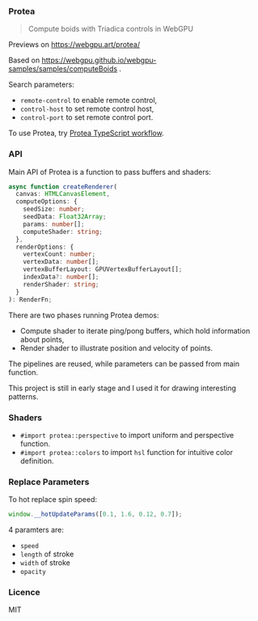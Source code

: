 ### Protea

> Compute boids with Triadica controls in WebGPU

Previews on https://webgpu.art/protea/

Based on https://webgpu.github.io/webgpu-samples/samples/computeBoids .

Search parameters:

- `remote-control` to enable remote control,
- `control-host` to set remote control host,
- `control-port` to set remote control port.

To use Protea, try [Protea TypeScript workflow](https://github.com/Triadica/protea-ts-workflow).

### API

Main API of Protea is a function to pass buffers and shaders:

```ts
async function createRenderer(
  canvas: HTMLCanvasElement,
  computeOptions: {
    seedSize: number;
    seedData: Float32Array;
    params: number[];
    computeShader: string;
  },
  renderOptions: {
    vertexCount: number;
    vertexData: number[];
    vertexBufferLayout: GPUVertexBufferLayout[];
    indexData?: number[];
    renderShader: string;
  }
): RenderFn;
```

There are two phases running Protea demos:

- Compute shader to iterate ping/pong buffers, which hold information about points,
- Render shader to illustrate position and velocity of points.

The pipelines are reused, while parameters can be passed from main function.

This project is still in early stage and I used it for drawing interesting patterns.

### Shaders

- `#import protea::perspective` to import uniform and perspective function.
- `#import protea::colors` to import `hsl` function for intuitive color definition.

### Replace Parameters

To hot replace spin speed:

```js
window.__hotUpdateParams([0.1, 1.6, 0.12, 0.7]);
```

4 paramters are:

- `speed`
- `length` of stroke
- `width` of stroke
- `opacity`

### Licence

MIT

